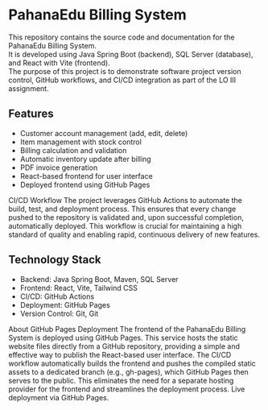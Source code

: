 # PahanaEdu Billing System

This repository contains the source code and documentation for the PahanaEdu Billing System.  
It is developed using Java Spring Boot (backend), SQL Server (database), and React with Vite (frontend).  
The purpose of this project is to demonstrate software project version control, GitHub workflows, and CI/CD integration as part of the LO III assignment.


## Features
- Customer account management (add, edit, delete)
- Item management with stock control
- Billing calculation and validation
- Automatic inventory update after billing
- PDF invoice generation
- React-based frontend for user interface
- Deployed frontend using GitHub Pages

CI/CD Workflow
The project leverages GitHub Actions to automate the build, test, and deployment process. This ensures that every change pushed to the repository is validated and, upon successful completion, automatically deployed. This workflow is crucial for maintaining a high standard of quality and enabling rapid, continuous delivery of new features.



## Technology Stack
- Backend: Java Spring Boot, Maven, SQL Server
- Frontend: React, Vite, Tailwind CSS
- CI/CD: GitHub Actions
- Deployment: GitHub Pages
- Version Control: Git, Git

About GitHub Pages Deployment
The frontend of the PahanaEdu Billing System is deployed using GitHub Pages. This service hosts the static website files directly from a GitHub repository, providing a simple and effective way to publish the React-based user interface. The CI/CD workflow automatically builds the frontend and pushes the compiled static assets to a dedicated branch (e.g., gh-pages), which GitHub Pages then serves to the public. This eliminates the need for a separate hosting provider for the frontend and streamlines the deployment process.
Live deployment via GitHub Pages.
